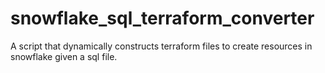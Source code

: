 # snowflake_sql_terraform_converter
A script that dynamically constructs terraform files to create resources in snowflake given a sql file. 
